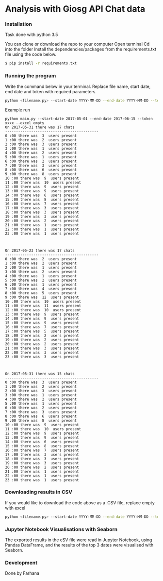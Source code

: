 # Analysis with Giosg API Chat data

### Installation

Task done with  python 3.5 

You can clone or download the repo to your computer
Open terminal
Cd into the folder
Install the dependencies/packages from the requirements.txt file using the code below.

```sh
$ pip install -r requirements.txt
```
### Running the program
Write the command below in your terminal. Replace file name, start date, end date and token with required parameters.

```sh
python <filename.py> --start-date YYYY-MM-DD --end-date YYYY-MM-DD --token xxxx --excel empty
```
Example run

```
python main.py --start-date 2017-05-01 --end-date 2017-06-15 --token xxxx --excel empty
On 2017-05-31 there was 17 chats
-------------------------------------------
0 :00 there was  3  users present
1 :00 there was  2  users present
2 :00 there was  3  users present
3 :00 there was  1  users present
4 :00 there was  2  users present
5 :00 there was  1  users present
6 :00 there was  2  users present
7 :00 there was  3  users present
8 :00 there was  6  users present
9 :00 there was  8  users present
10 :00 there was  9  users present
11 :00 there was  10  users present
12 :00 there was  9  users present
13 :00 there was  9  users present
14 :00 there was  6  users present
15 :00 there was  8  users present
16 :00 there was  7  users present
17 :00 there was  3  users present
18 :00 there was  3  users present
19 :00 there was  3  users present
20 :00 there was  2  users present
21 :00 there was  1  users present
22 :00 there was  1  users present
23 :00 there was  1  users present



On 2017-05-23 there was 17 chats
-------------------------------------------
0 :00 there was  2  users present
1 :00 there was  2  users present
2 :00 there was  1  users present
3 :00 there was  2  users present
4 :00 there was  1  users present
5 :00 there was  2  users present
6 :00 there was  1  users present
7 :00 there was  4  users present
8 :00 there was  5  users present
9 :00 there was  12  users present
10 :00 there was  10  users present
11 :00 there was  11  users present
12 :00 there was  10  users present
13 :00 there was  9  users present
14 :00 there was  9  users present
15 :00 there was  9  users present
16 :00 there was  7  users present
17 :00 there was  5  users present
18 :00 there was  2  users present
19 :00 there was  2  users present
20 :00 there was  2  users present
21 :00 there was  3  users present
22 :00 there was  3  users present
23 :00 there was  3  users present



On 2017-05-31 there was 15 chats
-------------------------------------------
0 :00 there was  3  users present
1 :00 there was  2  users present
2 :00 there was  3  users present
3 :00 there was  1  users present
4 :00 there was  2  users present
5 :00 there was  1  users present
6 :00 there was  2  users present
7 :00 there was  3  users present
8 :00 there was  6  users present
9 :00 there was  8  users present
10 :00 there was  9  users present
11 :00 there was  10  users present
12 :00 there was  9  users present
13 :00 there was  9  users present
14 :00 there was  6  users present
15 :00 there was  8  users present
16 :00 there was  7  users present
17 :00 there was  3  users present
18 :00 there was  3  users present
19 :00 there was  3  users present
20 :00 there was  2  users present
21 :00 there was  1  users present
22 :00 there was  1  users present
23 :00 there was  1  users present

```
### Downloading results in CSV

If you would like to download the code above as a .CSV file, replace empty with excel
```sh
python <filename.py> --start-date YYYY-MM-DD --end-date YYYY-MM-DD --token xxxx --excel excel
```

### Jupyter Notebook Visualisations with Seaborn

The  exported results in the cSV file were read in Jupyter Notebook, using Pandas DataFrame, and the results of the top 3 dates were visualised with Seaborn.

### Development
Done by Farhana
